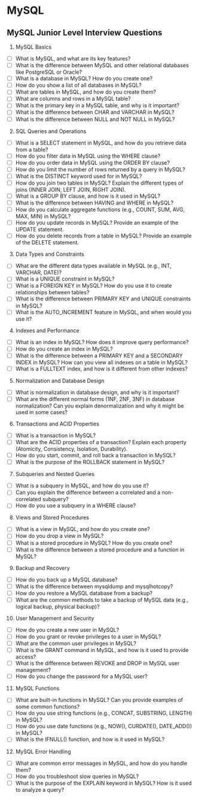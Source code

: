 # MySQL

## MySQL Junior Level Interview Questions

1. MySQL Basics
- [ ] What is MySQL, and what are its key features?
- [ ] What is the difference between MySQL and other relational databases like PostgreSQL or Oracle?
- [ ] What is a database in MySQL? How do you create one?
- [ ] How do you show a list of all databases in MySQL?
- [ ] What are tables in MySQL, and how do you create them?
- [ ] What are columns and rows in a MySQL table?
- [ ] What is the primary key in a MySQL table, and why is it important?
- [ ] What is the difference between CHAR and VARCHAR in MySQL?
- [ ] What is the difference between NULL and NOT NULL in MySQL?

2. SQL Queries and Operations
- [ ] What is a SELECT statement in MySQL, and how do you retrieve data from a table?
- [ ] How do you filter data in MySQL using the WHERE clause?
- [ ] How do you order data in MySQL using the ORDER BY clause?
- [ ] How do you limit the number of rows returned by a query in MySQL?
- [ ] What is the DISTINCT keyword used for in MySQL?
- [ ] How do you join two tables in MySQL? Explain the different types of joins (INNER JOIN, LEFT JOIN, RIGHT JOIN).
- [ ] What is a GROUP BY clause, and how is it used in MySQL?
- [ ] What is the difference between HAVING and WHERE in MySQL?
- [ ] How do you calculate aggregate functions (e.g., COUNT, SUM, AVG, MAX, MIN) in MySQL?
- [ ] How do you update records in MySQL? Provide an example of the UPDATE statement.
- [ ] How do you delete records from a table in MySQL? Provide an example of the DELETE statement.

3. Data Types and Constraints
- [ ] What are the different data types available in MySQL (e.g., INT, VARCHAR, DATE)?
- [ ] What is a UNIQUE constraint in MySQL?
- [ ] What is a FOREIGN KEY in MySQL? How do you use it to create relationships between tables?
- [ ] What is the difference between PRIMARY KEY and UNIQUE constraints in MySQL?
- [ ] What is the AUTO_INCREMENT feature in MySQL, and when would you use it?

4. Indexes and Performance
- [ ] What is an index in MySQL? How does it improve query performance?
- [ ] How do you create an index in MySQL?
- [ ] What is the difference between a PRIMARY KEY and a SECONDARY INDEX in MySQL?
How can you view all indexes on a table in MySQL?
- [ ] What is a FULLTEXT index, and how is it different from other indexes?

5. Normalization and Database Design
- [ ] What is normalization in database design, and why is it important?
- [ ] What are the different normal forms (1NF, 2NF, 3NF) in database normalization?
Can you explain denormalization and why it might be used in some cases?

6. Transactions and ACID Properties
- [ ] What is a transaction in MySQL?
- [ ] What are the ACID properties of a transaction? Explain each property (Atomicity, Consistency, Isolation, Durability).
- [ ] How do you start, commit, and roll back a transaction in MySQL?
- [ ] What is the purpose of the ROLLBACK statement in MySQL?

7. Subqueries and Nested Queries
- [ ] What is a subquery in MySQL, and how do you use it?
- [ ] Can you explain the difference between a correlated and a non-correlated subquery?
- [ ] How do you use a subquery in a WHERE clause?

8. Views and Stored Procedures
- [ ] What is a view in MySQL, and how do you create one?
- [ ] How do you drop a view in MySQL?
- [ ] What is a stored procedure in MySQL? How do you create one?
- [ ] What is the difference between a stored procedure and a function in MySQL?

9. Backup and Recovery
- [ ] How do you back up a MySQL database?
- [ ] What is the difference between mysqldump and mysqlhotcopy?
- [ ] How do you restore a MySQL database from a backup?
- [ ] What are the common methods to take a backup of MySQL data (e.g., logical backup, physical backup)?

10. User Management and Security
- [ ] How do you create a new user in MySQL?
- [ ] How do you grant or revoke privileges to a user in MySQL?
- [ ] What are the common user privileges in MySQL?
- [ ] What is the GRANT command in MySQL, and how is it used to provide access?
- [ ] What is the difference between REVOKE and DROP in MySQL user management?
- [ ] How do you change the password for a MySQL user?

11. MySQL Functions
- [ ] What are built-in functions in MySQL? Can you provide examples of some common functions?
- [ ] How do you use string functions (e.g., CONCAT, SUBSTRING, LENGTH) in MySQL?
- [ ] How do you use date functions (e.g., NOW(), CURDATE(), DATE_ADD()) in MySQL?
- [ ] What is the IFNULL() function, and how is it used in MySQL?

12. MySQL Error Handling
- [ ] What are common error messages in MySQL, and how do you handle them?
- [ ] How do you troubleshoot slow queries in MySQL?
- [ ] What is the purpose of the EXPLAIN keyword in MySQL? How is it used to analyze a query?